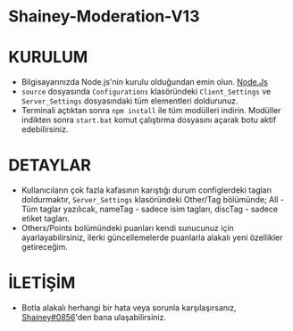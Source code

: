 # Shainey-Moderation-V13

# KURULUM
* Bilgisayarınızda Node.js'nin kurulu olduğundan emin olun. [Node.Js](https://nodejs.org/tr/) 
* `source` dosyasında `Configurations` klasöründeki `Client_Settings` ve `Server_Settings` dosyasındaki tüm elementleri doldurunuz.
* Terminali açtıktan sonra `npm install` ile tüm modülleri indirin. Modüller indikten sonra `start.bat` komut çalıştırma dosyasını açarak botu aktif edebilirsiniz. 

# DETAYLAR
* Kullanıcıların çok fazla kafasının karıştığı durum configlerdeki tagları doldurmaktır, `Server_Settings` klasöründeki Other/Tag bölümünde; All - Tüm taglar yazılıcak, nameTag - sadece isim tagları, discTag - sadece etiket tagları.
* Others/Points bolümündeki puanları kendi sunucunuz için ayarlayabilirsiniz, ilerki güncellemelerde puanlarla alakalı yeni özellikler getireceğim.

# İLETİŞİM
* Botla alakalı herhangi bir hata veya sorunla karşılaşırsanız, [Shainey#0856](https://discord.com/users/824682015244550174)'den bana ulaşabilirsiniz.